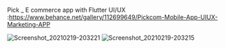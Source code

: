 Pick _ E commerce app with Flutter 
UI/UX :https://www.behance.net/gallery/112699649/Pickcom-Mobile-App-UIUX-Marketing-APP

![Screenshot_20210219-203221](https://user-images.githubusercontent.com/64072468/108546845-5d6cde00-72f2-11eb-8956-16e30193ed67.png)
![Screenshot_20210219-203215](https://user-images.githubusercontent.com/64072468/108546854-5fcf3800-72f2-11eb-8501-7af51c116ebc.png)

